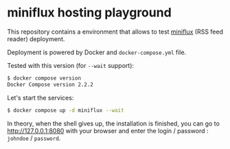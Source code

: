 # miniflux hosting playground

This repository contains a environment that allows to test [miniflux](https://github.com/miniflux/v2) (RSS feed reader) deployment.

Deployment is powered by Docker and `docker-compose.yml` file.

Tested with this version (for `--wait` support):

```sh
$ docker compose version
Docker Compose version 2.2.2
```

Let's start the services:

```sh
$ docker compose up -d miniflux --wait
```

In theory, when the shell gives up, the installation is finished,
you can go to http://127.0.0.1:8080 with your browser and enter the login / password : `johndoe` / `password`.
